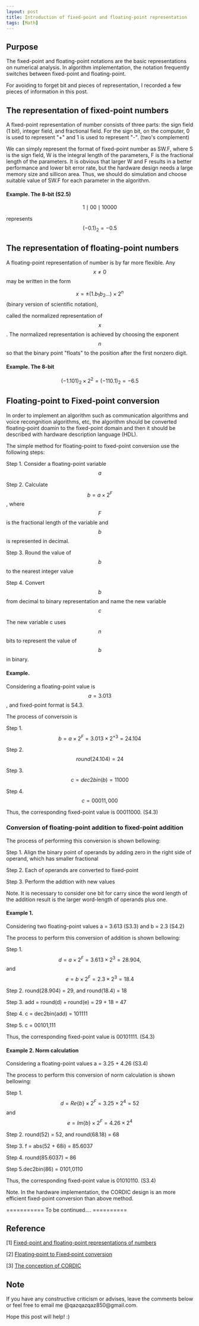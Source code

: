```yaml
---
layout: post
title: Introduction of fixed-point and floating-point representation
tags: [Math] 
---
```


## Purpose
   The fixed-point and floating-point notations are the basic representations on numerical analysis. In algorithm implementation, the notation frequently switches between fixed-point and floating-point. 

   For avoiding to forget bit and pieces of representation, I recorded a few pieces of information in this post.

## The representation of fixed-point numbers
   A flxed-point representation of number consists of three parts: the sign field (1 bit), integer field, and fractional field. For the sign bit, on the computer, 0 is used to represent "+" and 1 is used to represent "-". (two's complement)

   We can simply represent the format of fixed-point number as SW.F, where S is the sign field, W is the integral length of the parameters, F is the fractional length of the parameters. It is obvious that larger W and F results in a better performance and lower bit error rate, but the hardware design needs a large memory size and sillicon area. Thus, we should do simulation and choose suitable value of SW.F for each parameter in the algorithm.

#### Example. The 8-bit (S2.5)
   $$ 1 \mid 00 \mid 10000 $$

   represents $$ (-0.1)_2 = -0.5 $$

## The representation of floating-point numbers
   A floating-point representation of number is by far more flexible. Any $$ x \neq 0 $$ may be written in the form

   $$ x = \pm (1.b_1b_2... ) \times 2^n$$ (binary version of scientific notation), 

   called the normalized representation of $$x$$. The normalized representation is achieved by choosing the exponent $$n$$ so that the binary point "floats" to the position after the first nonzero digit. 

#### Example. The  8-bit
   $$ (-1.101)_2 \times 2^2  = (-110.1)_2 = -6.5$$

## Floating‐point to Fixed‐point conversion
   In order to implement an algorithm such as communication algorithms and voice recongnition algorithms, etc, the algorithm should be converted floating-point doamin to the fixed-point domain and then it should be described with hardware description language (HDL). 

   The simple method for floating-point to fixed-point conversion use the following steps: 

   Step 1. Consider a floating-point variable $$a$$ 

   Step 2. Calculate $$ b = a \times 2^F $$, where $$ F $$ is the fractional length of the variable and $$ b $$ is represented in decimal.

   Step 3. Round the value of $$ b $$ to the nearest integer value

   Step 4. Convert $$ b $$ from decimal to binary representation and name the new variable $$ c $$

   The new variable c uses $$ n $$ bits to represent the value of $$ b $$ in binary.

#### Example. 
   Considering a floating-point value is $$ a = 3.013$$, and fixed-point format is S4.3. 

   The process of conversoin is
   
   Step 1. $$ b = a \times 2^F = 3.013 \times 2^{+3} = 24.104 $$
   
   Step 2. $$ round(24.104) = 24 $$
   
   Step 3. $$ c = dec2bin(b) = 11000 $$
   
   Step 4. $$ c = 00011,000 $$

   Thus, the corresponding fixed-point value is 00011000. (S4.3)

### Conversion of floating-point addition to fixed-point addition
   The process of performing this conversion is shown bellowing:
   
   Step 1. Align the binary point of operands by adding zero in the right side of operand, which has smaller fractional
   
   Step 2. Each of operands are converted to fixed-point
   
   Step 3. Perform the addtion with new values

   Note. It is necessary to consider one bit for carry since the word length of the addition result is the larger word-length of operands plus one.

#### Example 1. 
   Considering two floating-point values a = 3.613 (S3.3) and b = 2.3 (S4.2)

   The process to perform this conversion of addition is shown bellowing:
   
   Step 1. $$d = a \times 2^F = 3.613 \times 2^3 = 28.904, $$ and $$e = b \times 2^F = 2.3 \times 2^3 = 18.4$$
   
   Step 2. round(28.904) = 29, and round(18.4) = 18
   
   Step 3. add = round(d) + round(e) = 29 + 18 = 47
   
   Step 4. c = dec2bin(add) = 101111
   
   Step 5. c = 00101,111

   Thus, the corresponding fixed-point value is 00101111. (S4.3)

#### Example 2. Norm calculation
   Considering a floating-point values a = 3.25 + 4.26 (S3.4)

   The process to perform this conversion of norm calculation is shown bellowing:

   Step 1. $$d = Re\{b\} \times 2^F = 3.25 \times 2^4 = 52 $$ and $$e = Im\{b\} \times 2^F = 4.26 \times 2^4$$
   
   Step 2. round(52) = 52, and round(68.18) = 68
   
   Step 3. f = abs(52 + 68i) = 85.6037
   
   Step 4. round(85.6037) = 86
   
   Step 5.dec2bin(86) = 0101,0110

   Thus, the corresponding fixed-point value is 01010110. (S3.4)

   Note. In the hardware implementation, the CORDIC design is an more efficient fixed-point conversion than above method.

=========== To be continued.... ==========

## Reference
[1] [Fixed-point and floating-point representations of numbers](http://www.math.drexel.edu/~tolya/300_float.pdf)

[2] [Floating‐point to Fixed‐point conversion](http://ee.sharif.edu/~digitalvlsi/Docs/Fixed-Point.pdf)

[3] [The conception of CORDIC](https://upload.wikimedia.org/wikiversity/en/9/94/CORDIC.Matlab.1.A.20110715.pdf)

## Note
<p>If you have any constructive criticism or advises, leave the comments below or feel free to email me @qazqazqaz850@gmail.com.

Hope this post will help! :)
</p>